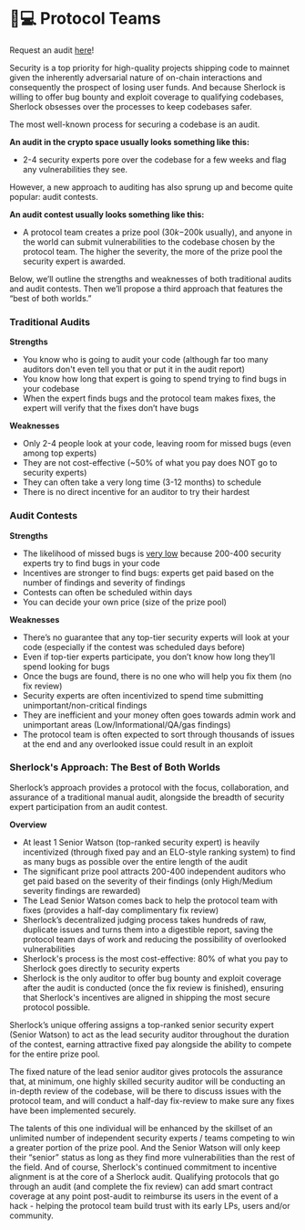 # 🧑💻 Protocol Teams

Request an audit [here](https://docs.google.com/forms/d/e/1FAIpQLSfqy21chyyzhAfbCxMQOlNTlYxegfvxZDhYsPkpI\_xD6AQiag/viewform)!

Security is a top priority for high-quality projects shipping code to mainnet given the inherently adversarial nature of on-chain interactions and consequently the prospect of losing user funds. And because Sherlock is willing to offer bug bounty and exploit coverage to qualifying codebases, Sherlock obsesses over the processes to keep codebases safer.

The most well-known process for securing a codebase is an audit.

**An audit in the crypto space usually looks something like this:**

* 2-4 security experts pore over the codebase for a few weeks and flag any vulnerabilities they see.

However, a new approach to auditing has also sprung up and become quite popular: audit contests.&#x20;

**An audit contest usually looks something like this:**

* A protocol team creates a prize pool ($30k-$200k usually), and anyone in the world can submit vulnerabilities to the codebase chosen by the protocol team. The higher the severity, the more of the prize pool the security expert is awarded.

Below, we’ll outline the strengths and weaknesses of both traditional audits and audit contests. Then we’ll propose a third approach that features the “best of both worlds.”

### Traditional Audits

**Strengths**

* You know who is going to audit your code (although far too many auditors don't even tell you that or put it in the audit report)
* You know how long that expert is going to spend trying to find bugs in your codebase
* When the expert finds bugs and the protocol team makes fixes, the expert will verify that the fixes don’t have bugs

**Weaknesses**

* Only 2-4 people look at your code, leaving room for missed bugs (even among top experts)
* They are not cost-effective (\~50% of what you pay does NOT go to security experts)
* They can often take a very long time (3-12 months) to schedule
* There is no direct incentive for an auditor to try their hardest

### Audit Contests

**Strengths**

* The likelihood of missed bugs is [very low](https://docs.google.com/spreadsheets/d/1RIJCK3\_9RHvtNPObsDRTAqkP9IbyutZMsqlKNnZCO00/edit#gid=0) because 200-400 security experts try to find bugs in your code
* Incentives are stronger to find bugs: experts get paid based on the number of findings and severity of findings
* Contests can often be scheduled within days
* You can decide your own price (size of the prize pool)

**Weaknesses**

* There’s no guarantee that any top-tier security experts will look at your code (especially if the contest was scheduled days before)
* Even if top-tier experts participate, you don’t know how long they’ll spend looking for bugs
* Once the bugs are found, there is no one who will help you fix them (no fix review)
* Security experts are often incentivized to spend time submitting unimportant/non-critical findings
* They are inefficient and your money often goes towards admin work and unimportant areas (Low/Informational/QA/gas findings)
* The protocol team is often expected to sort through thousands of issues at the end and any overlooked issue could result in an exploit

### Sherlock's Approach: The Best of Both Worlds

Sherlock’s approach provides a protocol with the focus, collaboration, and assurance of a traditional manual audit, alongside the breadth of security expert participation from an audit contest.&#x20;

**Overview**

* At least 1 Senior Watson (top-ranked security expert) is heavily incentivized (through fixed pay and an ELO-style ranking system) to find as many bugs as possible over the entire length of the audit
* The significant prize pool attracts 200-400 independent auditors who get paid based on the severity of their findings (only High/Medium severity findings are rewarded)
* The Lead Senior Watson comes back to help the protocol team with fixes (provides a half-day complimentary fix review)
* Sherlock’s decentralized judging process takes hundreds of raw, duplicate issues and turns them into a digestible report, saving the protocol team days of work and reducing the possibility of overlooked vulnerabilities
* Sherlock's process is the most cost-effective: 80% of what you pay to Sherlock goes directly to security experts
* Sherlock is the only auditor to offer bug bounty and exploit coverage after the audit is conducted (once the fix review is finished), ensuring that Sherlock's incentives are aligned in shipping the most secure protocol possible.&#x20;

Sherlock’s unique offering assigns a top-ranked senior security expert (Senior Watson) to act as the lead security auditor throughout the duration of the contest, earning attractive fixed pay alongside the ability to compete for the entire prize pool.

The fixed nature of the lead senior auditor gives protocols the assurance that, at minimum, one highly skilled security auditor will be conducting an in-depth review of the codebase, will be there to discuss issues with the protocol team, and will conduct a half-day fix-review to make sure any fixes have been implemented securely.

The talents of this one individual will be enhanced by the skillset of an unlimited number of independent security experts / teams competing to win a greater portion of the prize pool. And the Senior Watson will only keep their “senior” status as long as they find more vulnerabilities than the rest of the field. And of course, Sherlock's continued commitment to incentive alignment is at the core of a Sherlock audit. Qualifying protocols that go through an audit (and complete the fix review) can add smart contract coverage at any point post-audit to reimburse its users in the event of a hack - helping the protocol team build trust with its early LPs, users and/or community.
